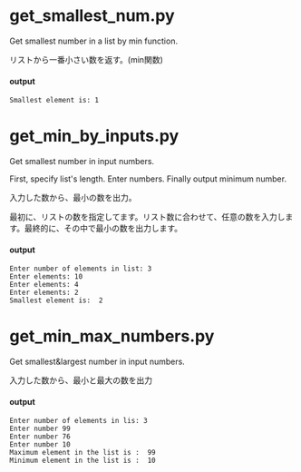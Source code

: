 #	get_smallest_num.py

Get smallest number in a list by min function.

リストから一番小さい数を返す。(min関数)

#### output

```
Smallest element is: 1
```

#	get_min_by_inputs.py

Get smallest number in input numbers.

First, specify list's length. Enter numbers. Finally output minimum number.

入力した数から、最小の数を出力。

最初に、リストの数を指定してます。リスト数に合わせて、任意の数を入力します。最終的に、その中で最小の数を出力します。

#### output 

```
Enter number of elements in list: 3
Enter elements: 10
Enter elements: 4
Enter elements: 2
Smallest element is:  2
```

# get_min_max_numbers.py 

Get smallest&largest number in input numbers.

入力した数から、最小と最大の数を出力

#### output

```
Enter number of elements in lis: 3
Enter number 99
Enter number 76
Enter number 10
Maximum element in the list is :  99
Minimum element in the list is :  10
```
